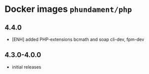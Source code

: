 Docker images `phundament/php`
==============================

4.4.0
-----

- [ENH] added PHP-extensions bcmath and soap cli-dev, fpm-dev

4.3.0-4.0.0
-----------

- initial releases